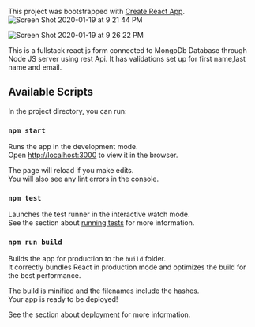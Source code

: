 This project was bootstrapped with [Create React App](https://github.com/facebook/create-react-app).
![Screen Shot 2020-01-19 at 9 21 44 PM](https://user-images.githubusercontent.com/38701679/72694129-da32f480-3b01-11ea-9879-3ad66cec383e.png)

![Screen Shot 2020-01-19 at 9 26 22 PM](https://user-images.githubusercontent.com/38701679/72694274-7230de00-3b02-11ea-8128-6d768c845728.png)

This is a fullstack react js form connected to MongoDb Database through Node JS server using rest Api. It has validations set up for first name,last name and email.


## Available Scripts

In the project directory, you can run:

### `npm start`

Runs the app in the development mode.<br />
Open [http://localhost:3000](http://localhost:3000) to view it in the browser.

The page will reload if you make edits.<br />
You will also see any lint errors in the console.

### `npm test`

Launches the test runner in the interactive watch mode.<br />
See the section about [running tests](https://facebook.github.io/create-react-app/docs/running-tests) for more information.

### `npm run build`

Builds the app for production to the `build` folder.<br />
It correctly bundles React in production mode and optimizes the build for the best performance.

The build is minified and the filenames include the hashes.<br />
Your app is ready to be deployed!

See the section about [deployment](https://facebook.github.io/create-react-app/docs/deployment) for more information.

